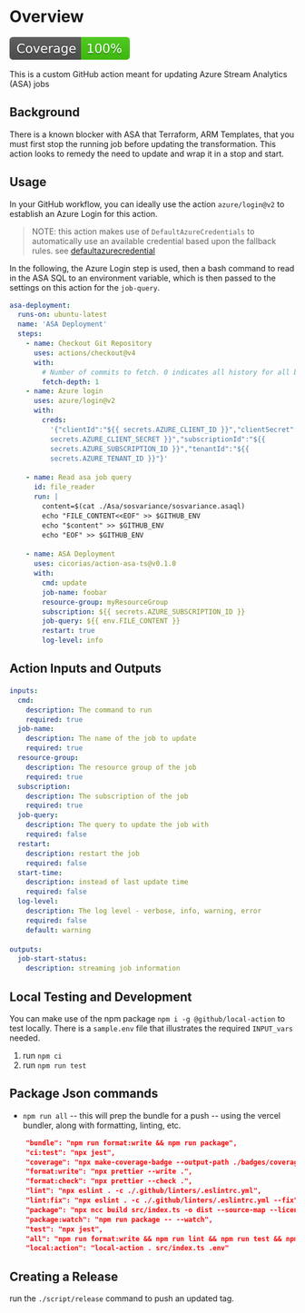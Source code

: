 # Overview

[![coverage](badges/coverage.svg)](https://github.com/cicorias/action-asa-ts/actions/workflows/action-asa-ci.yml)

This is a custom GitHub action meant for updating Azure Stream Analytics (ASA)
jobs

## Background

There is a known blocker with ASA that Terraform, ARM Templates, that you must
first stop the running job before updating the transformation. This action looks
to remedy the need to update and wrap it in a stop and start.

## Usage

In your GitHub workflow, you can ideally use the action `azure/login@v2` to
establish an Azure Login for this action.

> NOTE: this action makes use of `DefaultAzureCredentials` to automatically use
> an available credential based upon the fallback rules. see
> [defaultazurecredential](https://learn.microsoft.com/en-us/azure/developer/javascript/sdk/authentication/overview#sequence-of-selecting-authentication-methods-when-using-defaultazurecredential)

In the following, the Azure Login step is used, then a bash command to read in
the ASA SQL to an environment variable, which is then passed to the settings on
this action for the `job-query`.

```yaml
asa-deployment:
  runs-on: ubuntu-latest
  name: 'ASA Deployment'
  steps:
    - name: Checkout Git Repository
      uses: actions/checkout@v4
      with:
        # Number of commits to fetch. 0 indicates all history for all branches and tags.
        fetch-depth: 1
    - name: Azure login
      uses: azure/login@v2
      with:
        creds:
          '{"clientId":"${{ secrets.AZURE_CLIENT_ID }}","clientSecret":"${{
          secrets.AZURE_CLIENT_SECRET }}","subscriptionId":"${{
          secrets.AZURE_SUBSCRIPTION_ID }}","tenantId":"${{
          secrets.AZURE_TENANT_ID }}"}'

    - name: Read asa job query
      id: file_reader
      run: |
        content=$(cat ./Asa/sosvariance/sosvariance.asaql)
        echo "FILE_CONTENT<<EOF" >> $GITHUB_ENV
        echo "$content" >> $GITHUB_ENV
        echo "EOF" >> $GITHUB_ENV

    - name: ASA Deployment
      uses: cicorias/action-asa-ts@v0.1.0
      with:
        cmd: update
        job-name: foobar
        resource-group: myResourceGroup
        subscription: ${{ secrets.AZURE_SUBSCRIPTION_ID }}
        job-query: ${{ env.FILE_CONTENT }}
        restart: true
        log-level: info
```

## Action Inputs and Outputs

```yaml
inputs:
  cmd:
    description: The command to run
    required: true
  job-name:
    description: The name of the job to update
    required: true
  resource-group:
    description: The resource group of the job
    required: true
  subscription:
    description: The subscription of the job
    required: true
  job-query:
    description: The query to update the job with
    required: false
  restart:
    description: restart the job
    required: false
  start-time:
    description: instead of last update time
    required: false
  log-level:
    description: The log level - verbose, info, warning, error
    required: false
    default: warning

outputs:
  job-start-status:
    description: streaming job information
```

## Local Testing and Development

You can make use of the npm package `npm i -g @github/local-action` to test
locally. There is a `sample.env` file that illustrates the required `INPUT_vars`
needed.

1. run `npm ci`
1. run `npm run test`

## Package Json commands

- `npm run all` -- this will prep the bundle for a push -- using the vercel
  bundler, along with formatting, linting, etc.

```json
    "bundle": "npm run format:write && npm run package",
    "ci:test": "npx jest",
    "coverage": "npx make-coverage-badge --output-path ./badges/coverage.svg",
    "format:write": "npx prettier --write .",
    "format:check": "npx prettier --check .",
    "lint": "npx eslint . -c ./.github/linters/.eslintrc.yml",
    "lint:fix": "npx eslint . -c ./.github/linters/.eslintrc.yml --fix",
    "package": "npx ncc build src/index.ts -o dist --source-map --license licenses.txt",
    "package:watch": "npm run package -- --watch",
    "test": "npx jest",
    "all": "npm run format:write && npm run lint && npm run test && npm run coverage && npm run package",
    "local:action": "local-action . src/index.ts .env"
```

## Creating a Release

run the `./script/release` command to push an updated tag.
